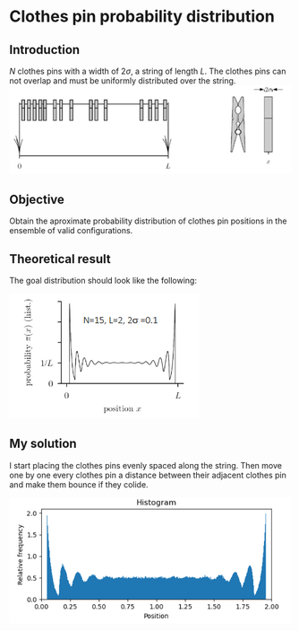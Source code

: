 # Clothes pin probability distribution
## Introduction
$N$ clothes pins with a width of $2\sigma$, a string of length $L$. The clothes pins can not overlap and must be uniformly distributed over the string.
![image](imgs/Teorical%20model2.PNG)

## Objective
Obtain the aproximate probability distribution of clothes pin positions in the ensemble of valid configurations.


## Theoretical result
The goal distribution should look like the following:

![image](imgs/Teorical%20model.PNG)

## My solution
I start placing the clothes pins evenly spaced along the string. Then move one by one every clothes pin a distance between their adjacent clothes pin and make them bounce if they colide.

![image](imgs/Result.png)
